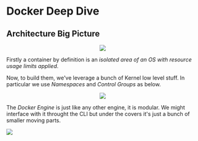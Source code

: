 # Docker Deep Dive

## Architecture Big Picture

<p align="center">
    <img src="https://user-images.githubusercontent.com/29547780/40360546-748d9f4e-5dbe-11e8-8a8b-567e6c6ef254.png">
</p>

Firstly a container by definition is an _isolated area of an OS with resource usage limits applied_.

Now, to build them, we've leverage a bunch of Kernel low level stuff. In particular we use _Namespaces_ and _Control Groups_ as below.

<p align="center">
    <img src="https://user-images.githubusercontent.com/29547780/40361125-350c9dfa-5dc0-11e8-946d-9b615bee7e61.png">
</p>

The _Docker Engine_ is just like any other engine, it is modular.
We might interface with it throught the CLI but under the covers it's just a bunch of smaller moving parts.

<p>
    <img src="https://user-images.githubusercontent.com/29547780/40432546-dec21186-5ea1-11e8-80cf-cb937a9f4324.png">
</p>